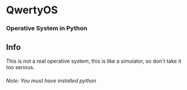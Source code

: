 # QwertyOS
### Operative System in Python

## Info
This is not a real operative system, this is like a simulator, so don't take it too serious.
###### Note: You must have installed python
